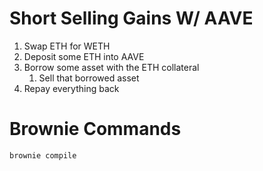 
# Short Selling Gains W/ AAVE
1. Swap ETH for WETH
2. Deposit some ETH into AAVE
3. Borrow some asset with the ETH collateral
   1. Sell that borrowed asset
4. Repay everything back


# Brownie Commands 

```
brownie compile
```